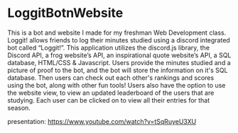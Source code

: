 # LoggitBotnWebsite

This is a bot and website I made for my freshman Web Development class. Loggit! allows friends to log their minutes studied using a discord integrated bot called “Loggit!”. This application utilizes the discord.js library, the Discord API, a frog website’s API, an inspirational quote website’s API, a SQL database, HTML/CSS & Javascript. Users provide the minutes studied and a picture of proof to the bot, and the bot will store the information on it's SQL database. Then users can check out each other's rankings and scores using the bot, along with other fun tools! Users also have the option to use the website view, to view an updated leaderboard of the users that are studying. Each user can be clicked on to view all their entries for that season. 

presentation: https://www.youtube.com/watch?v=tSqRuyeU3XU
